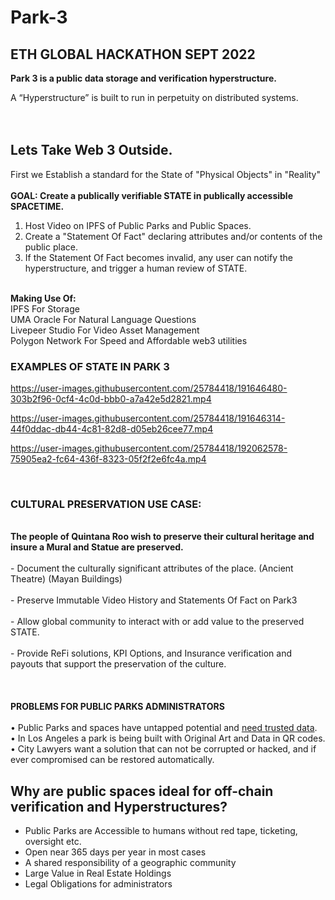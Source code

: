 # Park-3
## ETH GLOBAL HACKATHON SEPT 2022<br>
<b>Park 3 is a public data storage and verification hyperstructure. 
</b>

A “Hyperstructure” is built to run in perpetuity on distributed systems.  
<br>
<br>
## Lets Take Web 3 Outside.
First we Establish a standard for the State of "Physical Objects" in "Reality"
<br>
<br>
<b>GOAL: Create a publically verifiable STATE in publically accessible SPACETIME.</b>
<br>
1. Host Video on IPFS of Public Parks and Public Spaces. <br>
2. Create a "Statement Of Fact" declaring attributes and/or contents of the public place.<br>
3. If the Statement Of Fact becomes invalid, any user can notify the hyperstructure, and trigger a human review of STATE.<br>
<br>
<b>Making Use Of:</b><br>
IPFS For Storage<br>
UMA Oracle For Natural Language Questions<br>
Livepeer Studio For Video Asset Management<br>
Polygon Network For Speed and Affordable web3 utilities<br>

### EXAMPLES OF STATE IN PARK 3

https://user-images.githubusercontent.com/25784418/191646480-303b2f96-0cf4-4c0d-bbb0-a7a42e5d2821.mp4



https://user-images.githubusercontent.com/25784418/191646314-44f0ddac-db44-4c81-82d8-d05eb26cee77.mp4



https://user-images.githubusercontent.com/25784418/192062578-75905ea2-fc64-436f-8323-05f2f2e6fc4a.mp4

<br>

### CULTURAL PRESERVATION USE CASE:

<br>
<b>The people of Quintana Roo wish to preserve their cultural heritage and insure a Mural and Statue are preserved.</b> 
<br>
<br>
- Document the culturally significant attributes of the place. (Ancient Theatre) (Mayan Buildings)<br>
<br>
- Preserve Immutable Video History and Statements Of Fact on Park3<br>
<br>
- Allow global community to interact with or add value to the preserved STATE.<br>
<br>
- Provide ReFi solutions, KPI Options, and Insurance verification and payouts that support the preservation of the culture. 
<br><br><br>



<br>
<b>PROBLEMS FOR PUBLIC PARKS ADMINISTRATORS</b> <br><br>
    •    Public Parks and spaces have untapped potential and <u>need trusted data</u>. <br>
    •    In Los Angeles a park is being built with Original Art and Data in QR codes. <br>
    •    City Lawyers want a solution that can not be corrupted or hacked, and if ever compromised can be restored automatically. 
<br>

## Why are public spaces ideal for off-chain verification and Hyperstructures?

- Public Parks are Accessible to humans without red tape, ticketing, oversight etc.<br>
- Open near 365 days per year in most cases<br>
- A shared responsibility of a geographic community<br>
- Large Value in Real Estate Holdings <br>
- Legal Obligations for administrators<br>
